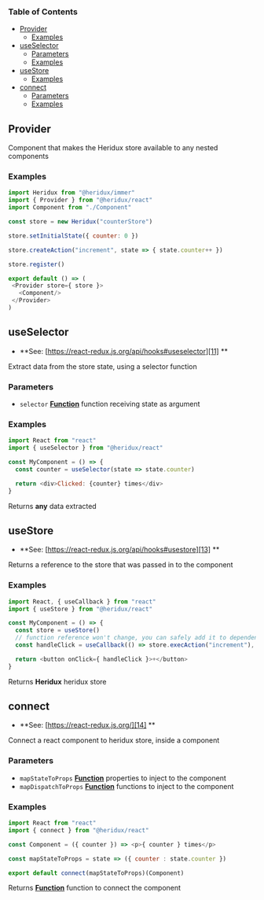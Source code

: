 <!-- Generated by documentation.js. Update this documentation by updating the source code. -->

### Table of Contents

-   [Provider][1]
    -   [Examples][2]
-   [useSelector][3]
    -   [Parameters][4]
    -   [Examples][5]
-   [useStore][6]
    -   [Examples][7]
-   [connect][8]
    -   [Parameters][9]
    -   [Examples][10]

## Provider

Component that makes the Heridux store available to any nested components

### Examples

```javascript
import Heridux from "@heridux/immer"
import { Provider } from "@heridux/react"
import Component from "./Component"

const store = new Heridux("counterStore")

store.setInitialState({ counter: 0 })

store.createAction("increment", state => { state.counter++ })

store.register()

export default () => (
 <Provider store={ store }>
   <Component/>
 </Provider>
)
```

## useSelector

-   **See: [https://react-redux.js.org/api/hooks#useselector][11]
    **

Extract data from the store state, using a selector function

### Parameters

-   `selector` **[Function][12]** function receiving state as argument

### Examples

```javascript
import React from "react"
import { useSelector } from "@heridux/react"

const MyComponent = () => {
  const counter = useSelector(state => state.counter)

  return <div>Clicked: {counter} times</div>
}
```

Returns **any** data extracted

## useStore

-   **See: [https://react-redux.js.org/api/hooks#usestore][13]
    **

Returns a reference to the store that was passed in to the <Provider> component

### Examples

```javascript
import React, { useCallback } from "react"
import { useStore } from "@heridux/react"

const MyComponent = () => {
  const store = useStore()
  // function reference won't change, you can safely add it to dependencies
  const handleClick = useCallback(() => store.execAction("increment"), [store])

  return <button onClick={ handleClick }>+</button>
}
```

Returns **Heridux** heridux store

## connect

-   **See: [https://react-redux.js.org/][14]
    **

Connect a react component to heridux store, inside a <Provider> component

### Parameters

-   `mapStateToProps` **[Function][12]** properties to inject to the component
-   `mapDispatchToProps` **[Function][12]** functions to inject to the component

### Examples

```javascript
import React from "react"
import { connect } from "@heridux/react"

const Component = ({ counter }) => <p>{ counter } times</p>

const mapStateToProps = state => ({ counter : state.counter })

export default connect(mapStateToProps)(Component)
```

Returns **[Function][12]** function to connect the component

[1]: #provider

[2]: #examples

[3]: #useselector

[4]: #parameters

[5]: #examples-1

[6]: #usestore

[7]: #examples-2

[8]: #connect

[9]: #parameters-1

[10]: #examples-3

[11]: https://react-redux.js.org/api/hooks#useselector

[12]: https://developer.mozilla.org/docs/Web/JavaScript/Reference/Statements/function

[13]: https://react-redux.js.org/api/hooks#usestore

[14]: https://react-redux.js.org/
